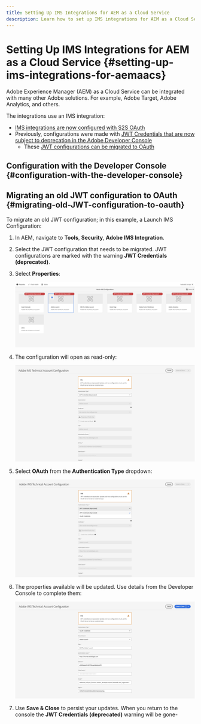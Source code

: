 ```yaml
---
title: Setting Up IMS Integrations for AEM as a Cloud Service
description: Learn how to set up IMS integrations for AEM as a Cloud Service
---
```


# Setting Up IMS Integrations for AEM as a Cloud Service {#setting-up-ims-integrations-for-aemaacs}

Adobe Experience Manager (AEM) as a Cloud Service can be integrated with many other Adobe solutions. For example, Adobe Target, Adobe Analytics, and others. 

The integrations use an IMS integration:

* [IMS integrations are now configured with S2S OAuth](#configuration-with-the-developer-console) 
* Previously, configurations were made with [JWT Credentials that are now subject to deprecation in the Adobe Developer Console](/help/security/jwt-credentials-deprecation-in-adobe-developer-console.md)
  * These [JWT configurations can be migrated to OAuth](#migrating-old-JWT-configuration-to-oauth)

## Configuration with the Developer Console {#configuration-with-the-developer-console}

## Migrating an old JWT configuration to OAuth {#migrating-old-JWT-configuration-to-oauth}

To migrate an old JWT configuration; in this example, a Launch IMS Configuration:

1. In AEM, navigate to **Tools**, **Security**, **Adobe IMS Integration**.

1. Select the JWT configuration that needs to be migrated. JWT configurations are marked with the warning **JWT Credentials (deprecated)**.

1. Select **Properties**:

   ![Select JWT Configuration](assets/ims-migrate-jwt-select-configuration.png)

1. The configuration will open as read-only:

   ![Configuration Properties - Read-only](assets/ims-migrate-jwt-properties-read-only.png)

1. Select **OAuth** from the **Authentication Type** dropdown:

   ![Select Authentication Type](assets/ims-migrate-jwt-authentication-type.png)

1. The properties available will be updated. Use details from the Developer Console to complete them:

   ![Complete OAuth details](assets/ims-migrate-jwt-complete-oauth-details.png)

1. Use **Save & Close** to persist your updates. 
   When you return to the console the **JWT Credentials (deprecated)** warning will be gone-